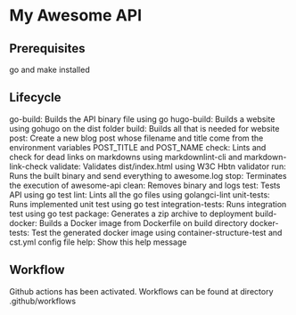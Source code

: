 # My Awesome API

## Prerequisites

go and make installed

## Lifecycle

go-build:        Builds the API binary file using go
hugo-build:              Builds a website using gohugo on the dist folder
build:   Builds all that is needed for website
post: Create a new blog post whose filename and title come from the environment
variables POST_TITLE and POST_NAME
check:   Lints and check for dead links on markdowns using markdownlint-cli and
markdown-link-check
validate:  Validates dist/index.html using W3C Hbtn validator
run:     Runs the built binary and send everything to awesome.log
stop:    Terminates the execution of awesome-api
clean:   Removes binary and logs
test:    Tests API using go test
lint:    Lints all the go files using golangci-lint
unit-tests:      Runs implemented unit test using go test
integration-tests:       Runs integration test using go test
package:   Generates a zip archive to deployment
build-docker:    Builds a Docker image from Dockerfile on build directory
docker-tests: Test the generated docker image using container-structure-test
and cst.yml config file
help:    Show this help message

## Workflow

Github actions has been activated. Workflows can be found at directory
.github/workflows

